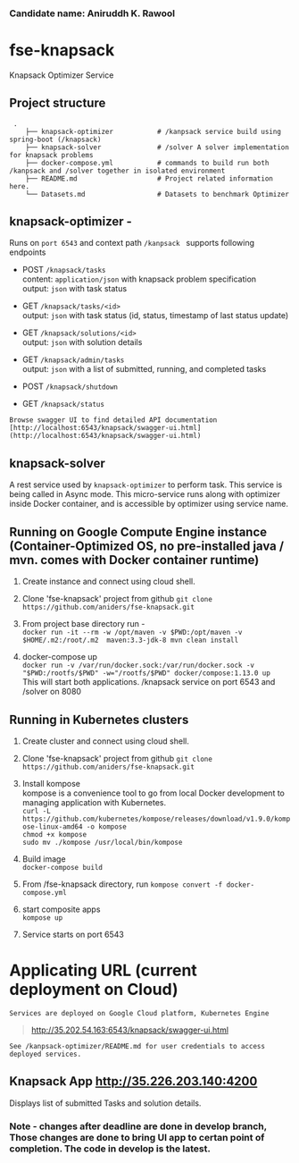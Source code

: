 ### Candidate name: Aniruddh K. Rawool
# fse-knapsack
Knapsack Optimizer Service



## Project structure 
```
 .
    ├── knapsack-optimizer           # /kanpsack service build using spring-boot (/knapsack)
    ├── knapsack-solver              # /solver A solver implementation for knapsack problems
    ├── docker-compose.yml           # commands to build run both /kanpsack and /solver together in isolated environment
    ├── README.md                    # Project related information here. 
    └── Datasets.md                  # Datasets to benchmark Optimizer 
```


## knapsack-optimizer - 
Runs on `port 6543` and context path `/kanpsack ` supports following endpoints 

* POST `/knapsack/tasks`  
content: `application/json` with knapsack problem specification  
output: `json` with task status   

* GET `/knapsack/tasks/<id>`  
output: `json` with task status (id, status, timestamp of last status update)   

* GET `/knapsack/solutions/<id>`    
output: `json` with solution details   
 
* GET `/knapsack/admin/tasks`      
output: `json` with a list of submitted, running, and completed tasks   

* POST `/knapsack/shutdown`   

* GET `/knapsack/status`  

``Browse swagger UI to find detailed API documentation [http://localhost:6543/knapsack/swagger-ui.html](http://localhost:6543/knapsack/swagger-ui.html)``

## knapsack-solver
A rest service used by `knapsack-optimizer` to perform task. This service is being called in Async mode. 
This micro-service runs along with optimizer inside Docker container, and is accessible by optimizer using service name.


## Running on Google Compute Engine instance (Container-Optimized OS, no pre-installed java / mvn. comes with Docker container runtime) 

1. Create instance and connect using cloud shell. 

2. Clone 'fse-knapsack' project from github   ``git clone https://github.com/aniders/fse-knapsack.git``


3. From project base directory run -    
``docker run -it --rm -w /opt/maven -v $PWD:/opt/maven -v $HOME/.m2:/root/.m2  maven:3.3-jdk-8 mvn clean install ``


4. docker-compose up   
``docker run -v /var/run/docker.sock:/var/run/docker.sock -v "$PWD:/rootfs/$PWD" -w="/rootfs/$PWD" docker/compose:1.13.0 up``  
This will start both applications. /knapsack service on port 6543 and /solver on 8080 


## Running in Kubernetes clusters  

1. Create cluster and connect using cloud shell. 


2. Clone 'fse-knapsack' project from github   ``git clone https://github.com/aniders/fse-knapsack.git``


3. Install kompose   
kompose is a convenience tool to go from local Docker development to managing application with Kubernetes.   
``curl -L https://github.com/kubernetes/kompose/releases/download/v1.9.0/kompose-linux-amd64 -o kompose ``  
``chmod +x kompose``   
``sudo mv ./kompose /usr/local/bin/kompose ``  


4. Build image   
``docker-compose build ``  


5. From /fse-knapsack directory, run  ``kompose convert -f docker-compose.yml``  


6. start composite apps   
`kompose up  `  


7. Service starts on port 6543 





# Applicating URL (current deployment on Cloud)
`Services are deployed on Google Cloud platform, Kubernetes Engine   `    
> http://35.202.54.163:6543/knapsack/swagger-ui.html 

`See /kanpsack-optimizer/README.md for user credentials to access deployed services. `

## Knapsack App http://35.226.203.140:4200  
Displays list of submitted Tasks and solution details. 

### Note - changes after deadline are done in develop branch, Those changes are done to bring UI app to certan point of completion. The code in develop is the latest.   
